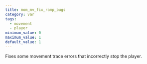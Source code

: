 ```yaml
---
title: mom_mv_fix_ramp_bugs
category: var
tags:
  - movement
  - player
minimum_value: 0
maximum_value: 1
default_value: 1
---
```


Fixes some movement trace errors that incorrectly stop the player.
